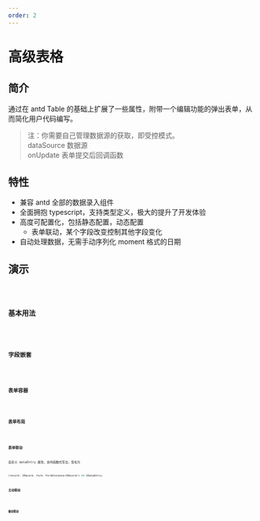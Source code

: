 ```yaml
---
order: 2
---
```


# 高级表格

## 简介

通过在 antd Table 的基础上扩展了一些属性，附带一个编辑功能的弹出表单，从而简化用户代码编写。

> 注：你需要自己管理数据源的获取，即受控模式。  
> dataSource 数据源  
> onUpdate 表单提交后回调函数

## 特性

- 兼容 antd 全部的数据录入组件
- 全面拥抱 typescript，支持类型定义，极大的提升了开发体验
- 高度可配置化，包括静态配置，动态配置
  - 表单联动，某个字段改变控制其他字段变化
- 自动处理数据，无需手动序列化 moment 格式的日期

## 演示

<code src="../example/advanced-table/FullDisplay.tsx" title="能力展示" />

### 基本用法

<code src="../example/advanced-table/Basic.tsx" title="基本用法" />

### 字段嵌套

<code src="../example/advanced-table/NestedFields.tsx" title="字段嵌套" />

### 表单容器

<code src="../example/advanced-table/Wrapper.tsx" title="表单容器" />

### 表单布局

<code src="../example/advanced-table/Layout.tsx" title="自定义布局" />

### 表单联动

自定义 dataEntry 属性，支持函数式写法，签名为

```typescript
(record: IRecord, form: FormInstance<IRecord>) => IDataEntry;
```

#### 主动联动

<code src="../example/advanced-table/Advanced1.tsx" title="主动联动" />

#### 被动联动

<code src="../example/advanced-table/Advanced2.tsx" title="被动联动" />

